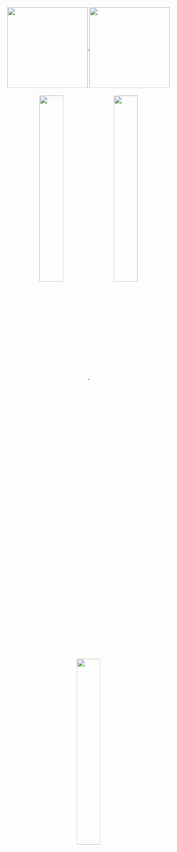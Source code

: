 <div align="center">
  <a href="https://github.com/anuraghazra/github-readme-stats">
  <img align="center" height="185" src="https://github-readme-stats.vercel.app/api?username=CodeGather&show_icons=true&count_private=true&theme=cobalt" />
  </a><a href="https://github.com/anuraghazra/github-readme-stats">
    <img align="center" height="185px" src="https://github-readme-stats.vercel.app/api/top-langs/?username=CodeGather&layout=compact&theme=cobalt" />
  </a> 
</div>
<br/>
<div align="center">
  <a href="https://github.com/CodeGather/flutter_ali_auth">
    <img align="center" width="33%" src="https://github-readme-stats.vercel.app/api/pin/?username=CodeGather&repo=flutter_ali_auth" />
  </a>
  <a href="https://github.com/CodeGather/alarm_calendar">
    <img align="center" width="33%" src="https://github-readme-stats.vercel.app/api/pin/?username=CodeGather&repo=alarm_calendar" />
  </a>
  <a href="https://github.com/CodeGather/record_movie">
    <img align="center" width="33%" src="https://github-readme-stats.vercel.app/api/pin/?username=CodeGather&repo=record_movie" />
  </a>
</div>
